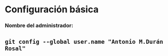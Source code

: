 
# **Configuración básica**
### Nombre del administrador:
## `git config --global user.name "Antonio M.Durán Rosal"`
